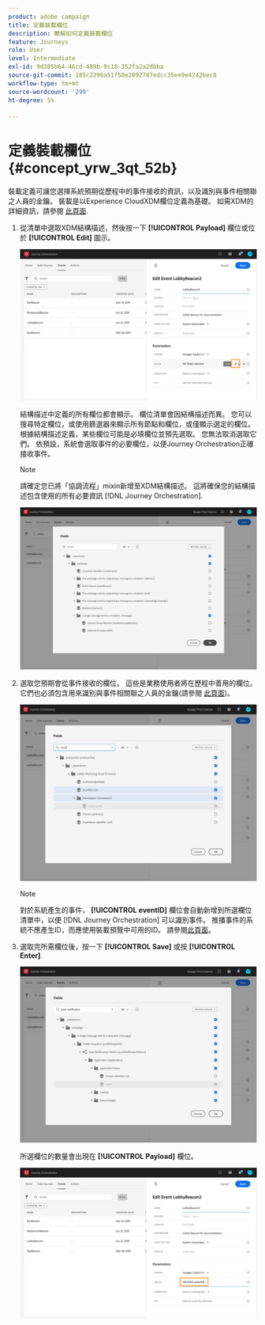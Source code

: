 ```yaml
---
product: adobe campaign
title: 定義裝載欄位
description: 瞭解如何定義裝載欄位
feature: Journeys
role: User
level: Intermediate
exl-id: 9d385b64-46cd-489b-9c18-352fa2a2dbba
source-git-commit: 185c2296a51f58e2092787edcc35ee9e4242bec8
workflow-type: tm+mt
source-wordcount: '299'
ht-degree: 5%

---
```


# 定義裝載欄位 {#concept_yrw_3qt_52b}

裝載定義可讓您選擇系統預期從歷程中的事件接收的資訊，以及識別與事件相關聯之人員的金鑰。 裝載是以Experience CloudXDM欄位定義為基礎。 如需XDM的詳細資訊，請參閱 [此頁面](https://experienceleague.adobe.com/docs/experience-platform/xdm/home.html?lang=zh-Hant).

1. 從清單中選取XDM結構描述，然後按一下 **[!UICONTROL Payload]** 欄位或位於 **[!UICONTROL Edit]** 圖示。

   ![](../assets/journey8.png)

   結構描述中定義的所有欄位都會顯示。 欄位清單會因結構描述而異。 您可以搜尋特定欄位，或使用篩選器來顯示所有節點和欄位，或僅顯示選定的欄位。 根據結構描述定義，某些欄位可能是必填欄位並預先選取。 您無法取消選取它們。 依預設，系統會選取事件的必要欄位，以便Journey Orchestration正確接收事件。

   >[!NOTE]
   >
   >請確定您已將「協調流程」mixin新增至XDM結構描述。 這將確保您的結構描述包含使用的所有必要資訊 [!DNL Journey Orchestration].

   ![](../assets/journey9.png)

1. 選取您預期會從事件接收的欄位。 這些是業務使用者將在歷程中善用的欄位。 它們也必須包含用來識別與事件相關聯之人員的金鑰(請參閱 [此頁面](../event/defining-the-event-key.md))。

   ![](../assets/journey10.png)

   >[!NOTE]
   >
   >對於系統產生的事件， **[!UICONTROL eventID]** 欄位會自動新增到所選欄位清單中，以便 [!DNL Journey Orchestration] 可以識別事件。 推播事件的系統不應產生ID，而應使用裝載預覽中可用的ID。 請參閱[此頁面](../event/previewing-the-payload.md)。

1. 選取完所需欄位後，按一下 **[!UICONTROL Save]** 或按 **[!UICONTROL Enter]**.

   ![](../assets/journey11.png)

   所選欄位的數量會出現在 **[!UICONTROL Payload]** 欄位。

   ![](../assets/journey12.png)
